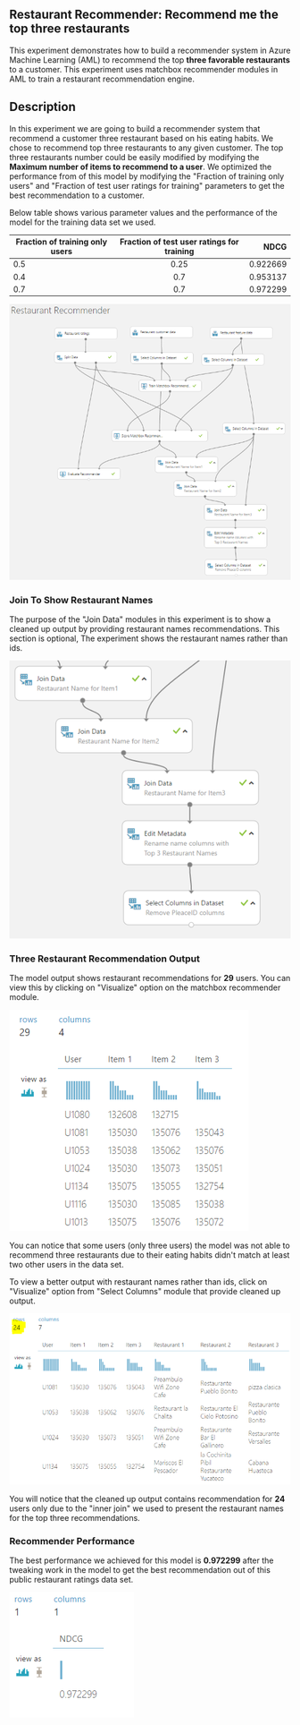 
## Restaurant Recommender:  Recommend me the top three restaurants 

This experiment demonstrates how to build a recommender system in Azure Machine Learning (AML) to recommend the top **three favorable restaurants** to a customer.
This experiment uses matchbox recommender modules in AML to train a restaurant recommendation engine.


## Description

In this experiment we are going to build a recommender system that recommend a customer three restaurant based on his eating habits. We chose to recommend top three restaurants to any given customer. 
The top three restaurants number could be easily modified by modifying the **Maximum number of items to recommend to a user**.
We optimized the performance from of this model by modifying the "Fraction of training only users" and "Fraction of test user ratings for training" parameters to get the best recommendation to a customer.

Below table shows various parameter values and the performance of the model for the training data set we used.

| Fraction of training only users        | Fraction of test user ratings for training   | NDCG     |
| ---------------------------------------|:--------------------------------------------:| --------:|
| 0.5                                    | 0.25                                         | 0.922669 |
| 0.4                                    | 0.7                                          | 0.953137 |
| 0.7                                    | 0.7                                          | 0.972299 |  <-- Best Performance!


![Full Restaurant Recommender Experiment](/Images/RestRecommender/OverviewExp.PNG "Restaurant Recommender")

### Join To Show Restaurant Names

The purpose of the "Join Data" modules in this experiment is to show a cleaned up output by providing restaurant names recommendations.
This section is optional, The experiment shows the restaurant names rather than ids.

![Model Joins](/Images/RestRecommender/JoinRestNames.PNG "Model Joins")


### Three Restaurant Recommendation Output

The model output shows restaurant recommendations for **29** users. You can view this by clicking on "Visualize" option on the matchbox recommender module.

![Restaurant Recommender Output](/Images/RestRecommender/RecommenderOutput.PNG "Restaurant Recommender Output")

You can notice that some users (only three users) the model was not able to recommend three restaurants due to their eating habits didn't match at least two other users in the data set.

To view a better output with restaurant names rather than ids, click on "Visualize" option from "Select Columns" module that provide cleaned up output.

![Restaurant Recommender Cleaned Up Output](/Images/RestRecommender/TopThreeRestOutput.PNG "Restaurant Recommender Cleaned Up Output")

You will notice that the cleaned up output contains recommendation for **24** users only due to the "inner join" we used to present the restaurant names for the top three recommendations.


### Recommender Performance

The best performance we achieved for this model is **0.972299** after the tweaking work in the model to get the best recommendation out of this public restaurant ratings data set. 

![Restaurant Recommender Performance](/Images/RestRecommender/RecPerf.PNG "Restaurant Recommender Model Performance")